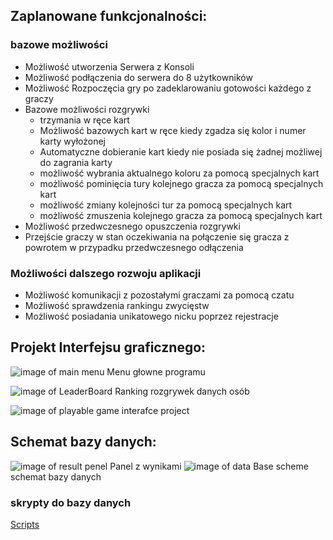 ## Zaplanowane funkcjonalności:
### bazowe możliwości

- Możliwość utworzenia Serwera z Konsoli
- Możliwość podłączenia do serwera do 8 użytkowników
- Możliwość Rozpoczęcia gry po zadeklarowaniu gotowości każdego z graczy
- Bazowe możliwości rozgrywki
  - trzymania w ręce kart
  - Możliwość bazowych kart w ręce kiedy zgadza się kolor i numer karty wyłożonej
  - Automatyczne dobieranie kart kiedy nie posiada się żadnej możliwej do zagrania karty
  - możliwość wybrania aktualnego koloru za pomocą specjalnych kart
  - możliwość pominięcia tury kolejnego gracza za pomocą specjalnych kart
  - możliwość zmiany kolejności tur za pomocą specjalnych kart
  - możliwość zmuszenia kolejnego gracza za pomocą specjalnych kart
- Możliwość przedwczesnego opuszczenia rozgrywki
- Przejście graczy w stan oczekiwania na połączenie się gracza z powrotem w przypadku przedwczesnego odłączenia

### Możliwości dalszego rozwoju aplikacji
- Możliwość komunikacji z pozostałymi graczami za pomocą czatu
- Możliwość sprawdzenia rankingu zwycięstw
- Możliwość posiadania unikatowego nicku poprzez rejestracje


## Projekt Interfejsu graficznego:


![image of main menu](https://i.imgur.com/L6QmN8k.png)
Menu głowne programu


![image of LeaderBoard](https://i.imgur.com/sc2IGGu.png)
Ranking rozgrywek danych osób


![image of playable game interafce project](https://i.imgur.com/VUsJ4fa.png)

## Schemat bazy danych:





![image of  result penel](https://i.imgur.com/JnP6DWm.png)
Panel z wynikami
![image of  data Base scheme](https://i.imgur.com/aPSd6di.png)
schemat bazy danych


### skrypty do bazy danych
[Scripts](https://github.com/Filomilo/one_uno_java_project/blob/master/SqlScripts.md#crete-table)

